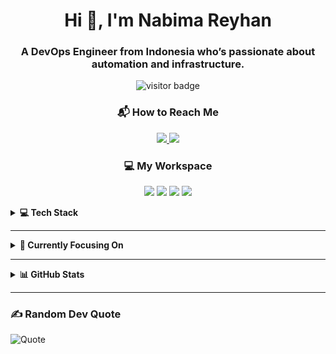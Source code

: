 <h1 align="center">Hi 👋, I'm Nabima Reyhan</h1>
<h3 align="center">A DevOps Engineer from Indonesia who’s passionate about automation and infrastructure.</h3>

<p align="center">
  <img src="https://komarev.com/ghpvc/?username=opisboy29&label=Profile%20Views&color=0e75b6&style=flat-square" alt="visitor badge" />
</p>

<h3 align="center">📬 How to Reach Me</h3>

<p align="center">
  <a href="mailto:emperorcandy29@gmail.com">
    <img src="https://img.shields.io/badge/Email-emperorcandy29@gmail.com-blue?style=flat-square&logo=gmail" />
  </a>
  <a href="https://www.linkedin.com/in/nabima-reyhan-687b1b130/">
    <img src="https://img.shields.io/badge/LinkedIn-%230077B5.svg?logo=linkedin&logoColor=white&style=flat-square" />
  </a>
</p>

<h3 align="center">💻 My Workspace</h3>

<p align="center">
  <img src="https://img.shields.io/badge/Debian-Desktop-A81D33?style=for-the-badge&logo=debian&logoColor=white" />
  <img src="https://img.shields.io/badge/Intel-Core_i5_8th-0071C5?style=for-the-badge&logo=intel&logoColor=white" />
  <img src="https://img.shields.io/badge/RAM-16GB-007ACC?style=for-the-badge" />
  <img src="https://img.shields.io/badge/AMD-RX_6600-ED1C24?style=for-the-badge&logo=amd&logoColor=white" />
</p>

<details>
  <summary><strong>💻 Tech Stack</strong></summary>

#### ✅ Tools I Use Regularly

##### 🧰 Infrastructure & DevOps
![Docker](https://img.shields.io/badge/docker-%230db7ed.svg?style=for-the-badge&logo=docker&logoColor=white)
![GitHub Actions](https://img.shields.io/badge/github%20actions-%232671E5.svg?style=for-the-badge&logo=githubactions&logoColor=white)
![GitLab CI](https://img.shields.io/badge/gitlab%20CI-%23181717.svg?style=for-the-badge&logo=gitlab&logoColor=white)
![WireGuard](https://img.shields.io/badge/wireguard-%2388171A.svg?style=for-the-badge&logo=wireguard&logoColor=white)
![Bitwarden](https://img.shields.io/badge/bitwarden-%23175DDC.svg?style=for-the-badge&logo=bitwarden&logoColor=white)
![Infisical](https://img.shields.io/badge/Infisical-6A55F5?style=for-the-badge&logo=infisical&logoColor=white)

##### 🌐 Web Server & CMS
![Apache](https://img.shields.io/badge/apache-%23D42029.svg?style=for-the-badge&logo=apache&logoColor=white)
![Nginx](https://img.shields.io/badge/nginx-%23009639.svg?style=for-the-badge&logo=nginx&logoColor=white)
![Cloudflare](https://img.shields.io/badge/Cloudflare-F38020?style=for-the-badge&logo=Cloudflare&logoColor=white)
![WordPress](https://img.shields.io/badge/WordPress-%23117AC9.svg?style=for-the-badge&logo=WordPress&logoColor=white)

##### 🗃️ Database & Caching
![Postgres](https://img.shields.io/badge/postgres-%23316192.svg?style=for-the-badge&logo=postgresql&logoColor=white)
![Redis](https://img.shields.io/badge/redis-%23DD0031.svg?style=for-the-badge&logo=redis&logoColor=white)
![SQLite](https://img.shields.io/badge/sqlite-%2307405e.svg?style=for-the-badge&logo=sqlite&logoColor=white)
![MongoDB](https://img.shields.io/badge/MongoDB-47A248?style=for-the-badge&logo=mongodb&logoColor=white)

##### 📊 Monitoring & Observability
![Prometheus](https://img.shields.io/badge/Prometheus-E6522C?style=for-the-badge&logo=Prometheus&logoColor=white)
![Grafana](https://img.shields.io/badge/grafana-%23F46800.svg?style=for-the-badge&logo=grafana&logoColor=white)
![ElasticSearch](https://img.shields.io/badge/-ElasticSearch-005571?style=for-the-badge&logo=elasticsearch)
![Kibana](https://img.shields.io/badge/Kibana-E8478B?style=for-the-badge&logo=Kibana&logoColor=white)
![SonarQube](https://img.shields.io/badge/SonarQube-black?style=for-the-badge&logo=sonarqube&logoColor=4E9BCD)

##### 🛠️ Version Control & Collaboration
![Git](https://img.shields.io/badge/git-%23F05033.svg?style=for-the-badge&logo=git&logoColor=white)
![GitHub](https://img.shields.io/badge/github-%23121011.svg?style=for-the-badge&logo=github&logoColor=white)
![GitLab](https://img.shields.io/badge/gitlab-%23181717.svg?style=for-the-badge&logo=gitlab&logoColor=white)
![Notion](https://img.shields.io/badge/Notion-%23000000.svg?style=for-the-badge&logo=notion&logoColor=white)

##### 🎨 Design & Media
![Canva](https://img.shields.io/badge/Canva-%2300C4CC.svg?style=for-the-badge&logo=Canva&logoColor=white)
![Adobe Premiere Pro](https://img.shields.io/badge/Adobe%20Premiere%20Pro-9999FF.svg?style=for-the-badge&logo=Adobe%20Premiere%20Pro&logoColor=white)
![Adobe XD](https://img.shields.io/badge/Adobe%20XD-470137?style=for-the-badge&logo=Adobe%20XD&logoColor=#FF61F6)

##### 🎮 Gaming Platforms (Hobby)
![Epic Games](https://img.shields.io/badge/epicgames-%23313131.svg?style=for-the-badge&logo=epicgames&logoColor=white)
![Steam](https://img.shields.io/badge/steam-%23000000.svg?style=for-the-badge&logo=steam&logoColor=white)
![Ubisoft](https://img.shields.io/badge/Ubisoft-%23F5F5F5.svg?style=for-the-badge&logo=Ubisoft&logoColor=black)
![Square Enix](https://img.shields.io/badge/SquareEnix-%23ED1C24.svg?style=for-the-badge&logo=SquareEnix&logoColor=white)
![Humble Bundle](https://img.shields.io/badge/HumbleBundle-%23494F5C.svg?style=for-the-badge&logo=HumbleBundle&logoColor=white)

##### 🖥️ Environment / UI
![XFCE](https://img.shields.io/badge/XFCE-%232284F2.svg?style=for-the-badge&logo=xfce&logoColor=white)

> 🧩 Listing a tool here means I've used or worked with it — but it doesn’t necessarily mean I’ve mastered it. I believe learning is always ongoing in DevOps.

---

#### 🧪 Tools I'm Exploring or Learning

##### ☁️ Cloud & Provisioning
![AWS](https://img.shields.io/badge/AWS-232F3E?style=for-the-badge&logo=amazonaws&logoColor=white)
![GCP](https://img.shields.io/badge/GCP-4285F4?style=for-the-badge&logo=googlecloud&logoColor=white)

##### 🧱 Infrastructure as Code
![Terraform](https://img.shields.io/badge/Terraform-7B42BC?style=for-the-badge&logo=terraform&logoColor=white)
![Ansible](https://img.shields.io/badge/Ansible-EE0000?style=for-the-badge&logo=ansible&logoColor=white)

##### 📦 Container Orchestration
![Kubernetes](https://img.shields.io/badge/Kubernetes-326ce5?style=for-the-badge&logo=kubernetes&logoColor=white)
![ArgoCD](https://img.shields.io/badge/ArgoCD-EF7B4D?style=for-the-badge&logo=argo&logoColor=white)
![Jenkins](https://img.shields.io/badge/Jenkins-D24939?style=for-the-badge&logo=jenkins&logoColor=white)

##### 🔍 Observability & Security
![OpenTelemetry](https://img.shields.io/badge/OpenTelemetry-000000?style=for-the-badge&logo=opentelemetry&logoColor=white)
![Falco](https://img.shields.io/badge/Falco-4AADD6?style=for-the-badge&logo=falco&logoColor=white)

> 📝 Tools in “Exploring or Learning” are ones I’m currently studying, testing, or planning to integrate in real-world use.

</details>

---

<details>
  <summary><strong>🎯 Currently Focusing On</strong></summary>

- Improving CI/CD pipelines using GitHub Actions and GitLab CI  
- Dockerizing legacy applications and services  
- Exploring Infrastructure as Code with Terraform and Ansible  
- Observability using Prometheus, Grafana, and Elastic Stack

</details>

---

<details>
  <summary><strong>📊 GitHub Stats</strong></summary>
  
![GitHub Stats](https://github-readme-stats.vercel.app/api?username=opisboy29&show_icons=true&theme=github_dark)

</details>

---

### ✍️ Random Dev Quote

![Quote](https://quotes-github-readme.vercel.app/api?type=horizontal&theme=radical)
